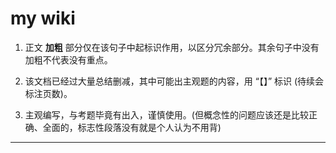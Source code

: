 # my wiki

1. 正文 **加粗** 部分仅在该句子中起标识作用，以区分冗余部分。其余句子中没有加粗不代表没有重点。

   

2. 该文档已经过大量总结删减，其中可能出主观题的内容，用 “【】” 标识 (待续会标注页数)。

   

3. 主观编写，与考题毕竟有出入，谨慎使用。(但概念性的问题应该还是比较正确、全面的，标志性段落没有就是个人认为不用背)


---
